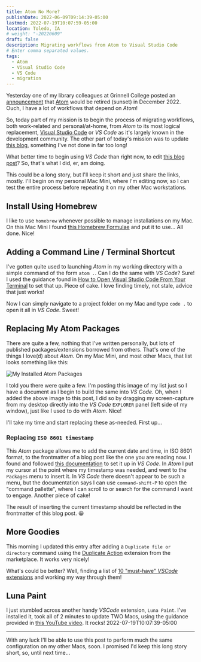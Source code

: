 ```yaml
---
title: Atom No More? 
publishDate: 2022-06-09T09:14:39-05:00
lastmod: 2022-07-19T10:07:59-05:00
location: Toledo, IA
# weight: "-20220609"
draft: false
description: Migrating workflows from Atom to Visual Studio Code
# Enter comma separated values.
tags:
  - Atom
  - Visual Studio Code
  - VS Code
  - migration
---
```


Yesterday one of my library colleagues at Grinnell College posted an [announcement](https://github.blog/2022-06-08-sunsetting-atom/) that [Atom](https://atom.io) would be retired (sunset) in December 2022.  Ouch, I have a lot of workflows that depend on _Atom_! 

So, today part of my mission is to begin the process of migrating workflows, both work-related and personal/at-home, from _Atom_ to its most logical replacement, [Visual Studio Code](https://code.visualstudio.com/) or _VS Code_ as it's largely known in the development community.  The other part of today's mission was to update [this blog](https://blog.summittdweller.com/), something I've not done in far too long!  

What better time to begin using _VS Code_ than right now, to edit [this blog post](posts/2022/06/atom-no-more/)?  So, that's what I did, er, am doing.  

This could be a long story, but I'll keep it short and just share the links, mostly.  I'll begin on my personal Mac Mini, where I'm editing now, so I can test the entire process before repeating it on my other Mac workstations.

## Install Using Homebrew

I like to use `homebrew` whenever possible to manage installations on my Mac. On this Mac Mini I found [this Homebrew Formulae](https://formulae.brew.sh/cask/visual-studio-code) and put it to use...  All done.  Nice!

## Adding a Command Line / Terminal Shortcut

I've gotten quite used to launching _Atom_ in my working directory with a simple command of the form `atom .`.  Can I do the same with _VS Code_?  Sure!  I used the guidance found in [How to Open Visual Studio Code From Your Terminal](https://www.freecodecamp.org/news/how-to-open-visual-studio-code-from-your-terminal/) to set that up.  Piece of cake.  I love finding timely, not stale, advice that just works!

Now I can simply navigate to a project folder on my Mac and type `code .` to open it all in _VS Code_.  Sweet!

## Replacing My Atom Packages

There are quite a few, nothing that I've written personally, but lots of published packages/extensions borrowed from others.  That's one of the things I love(d) about _Atom_. On my Mac Mini, and most other Macs, that list looks something like this:

![My Installed Atom Packages](/img/my-atom-packages.png)

I told you there were quite a few.  I'm posting this image of my list just so I have a document as I begin to build the same into _VS Code_.  Oh, when I added the above image to this post, I did so by dragging my screen-capture from my desktop directly into the _VS Code_ `EXPLORER` panel (left side of my window), just like I used to do with _Atom_.  Nice!

I'll take my time and start replacing these as-needed.  First up...

### Replacing `ISO 8601 timestamp`

This _Atom_ package allows me to add the current date and time, in ISO 8601 format, to the frontmatter of a blog post like the one you are reading now.  I found and followed [this documentation](https://marketplace.visualstudio.com/items?itemName=jsynowiec.vscode-insertdatestring) to set it up in _VS Code_.  In _Atom_ I put my cursor at the point where my timestamp was needed, and went to the `Packages` menu to insert it.  In _VS Code_ there doesn't appear to be such a menu, but the documentation says I can use `command-shift-P` to open the "command pallette", where I can scroll to or search for the command I want to engage.  Another piece of cake!  

The result of inserting the current timestamp should be reflected in the frontmatter of this blog post.  :grinning:

## More Goodies

This morning I updated this entry after adding a `Duplicate file or directory` command using the [Duplicate Action](https://marketplace.visualstudio.com/items?itemName=mrmlnc.vscode-duplicate) extension from the marketplace.  It works very nicely!

What's could be better?  Well, finding a list of [10 "must-have" _VSCode_ extensions](https://dev.to/gsdev/10-vscode-extensions-i-can-t-live-without-1i5c) and working my way through them!

## Luna Paint

I just stumbled across another handy _VSCode_ extension, `Luna Paint`.  I've installed it, took all of 2 minutes to update TWO Macs, using the guidance provided in [this YouTube video](https://www.youtube.com/watch?v=I_6bZQZheC0).  It rocks!   2022-07-19T10:07:39-05:00

---

With any luck I'll be able to use this post to perform much the same configuration on my other Macs, soon.  I promised I'd keep this long story short, so, until next time...
